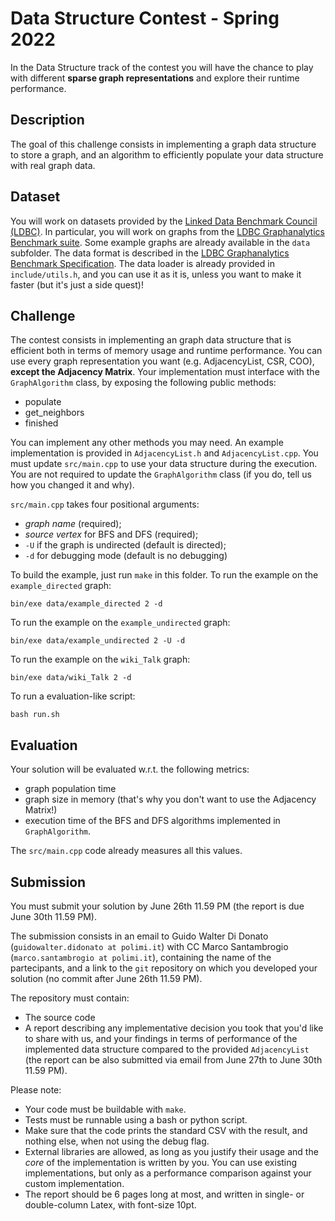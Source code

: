 # Data Structure Contest - Spring 2022
In the Data Structure track of the contest you will have the chance to play with different **sparse graph representations** and explore their runtime performance. 

## Description
The goal of this challenge consists in implementing a graph data structure to store a graph, 
and an algorithm to efficiently populate your data structure with real graph data.

## Dataset
You will work on datasets provided by the [Linked Data Benchmark Council (LDBC)](https://ldbcouncil.org/).
In particular, you will work on graphs from the [LDBC Graphanalytics Benchmark suite](https://ldbcouncil.org/benchmarks/graphalytics/).
Some example graphs are already available in the ```data``` subfolder.
The data format is described in the [LDBC Graphanalytics Benchmark Specification](https://arxiv.org/pdf/2011.15028.pdf).
The data loader is already provided in  ```include/utils.h```, and you can use it as it is, unless you want to make it faster (but it's just a side quest)!

## Challenge
The contest consists in implementing an graph data structure that is efficient both in terms of memory usage and runtime performance.
You can use every graph representation you want (e.g. AdjacencyList, CSR, COO), **except the Adjacency Matrix**.
Your implementation must interface with the ```GraphAlgorithm``` class, by exposing the following public methods:
* populate 
* get_neighbors
* finished

You can implement any other methods you may need.
An example implementation is provided in ```AdjacencyList.h```  and ```AdjacencyList.cpp```. 
You must update ```src/main.cpp``` to use your data structure during the execution.
You are not required to update the ```GraphAlgorithm``` class (if you do, tell us how you changed it and why).

```src/main.cpp``` takes four positional arguments:
- *graph name* (required);
- *source vertex* for BFS and DFS (required);
- `-U` if the graph is undirected (default is directed);
- `-d` for debugging mode (default is no debugging)

To build the example, just run ```make``` in this folder.
To run the example on the ```example_directed``` graph:
``` 
bin/exe data/example_directed 2 -d
```
To run the example on the ```example_undirected``` graph:
``` 
bin/exe data/example_undirected 2 -U -d
```
To run the example on the ```wiki_Talk``` graph:
``` 
bin/exe data/wiki_Talk 2 -d
```

To run a evaluation-like script:
``` 
bash run.sh
```

## Evaluation
Your solution will be evaluated w.r.t. the following metrics:
* graph population time
* graph size in memory (that's why you don't want to use the Adjacency Matrix!)
* execution time of the BFS and DFS algorithms implemented in ```GraphAlgorithm```.

The ```src/main.cpp``` code already measures all this values.


## Submission
You must submit your solution by June 26th 11.59 PM (the report is due June 30th 11.59 PM). 

The submission consists in an email to Guido Walter Di Donato (`guidowalter.didonato at polimi.it`) with CC Marco Santambrogio (`marco.santambrogio at polimi.it`),
containing the name of the partecipants, and a link to the `git` repository on which you developed your solution (no commit after June 26th 11.59 PM).

The repository must contain:
* The source code
* A report describing any implementative decision you took that you'd like to share with us, and your findings in terms of performance of the implemented data structure compared to the provided `AdjacencyList` (the report can be also submitted via email from June 27th to June 30th 11.59 PM).

Please note:

* Your code must be buildable with `make`.
* Tests must be runnable using a bash or python script.
* Make sure that the code prints the standard CSV with the result, and nothing else, when not using the debug flag.
* External libraries are allowed, as long as you justify their usage and the *core* of the implementation is written by you. You can use existing implementations, but only as a performance comparison against your custom implementation.
* The report should be 6 pages long at most, and written in single- or double-column Latex, with font-size 10pt.

